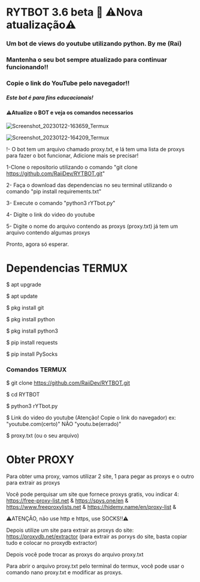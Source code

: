 # RYTBOT 3.6 beta 💢 ⚠️Nova atualização⚠️
<h3>Um bot de views do youtube utilizando python. By me (Rai)</h3>
<h3>Mantenha o seu bot sempre atualizado para continuar funcionando!!</h3>
<h3>Copie o link do YouTube pelo navegador!!</h3>
<h5>Este bot é para fins educacionais!</h5>

<h4>⚠️Atualize o BOT e veja os comandos necessarios</h4>

![Screenshot_20230122-163659_Termux](https://user-images.githubusercontent.com/123031683/213936940-008934d2-8888-4998-9b5c-d08db194ec85.jpg)

![Screenshot_20230122-164209_Termux](https://user-images.githubusercontent.com/123031683/213936935-386b3c2c-8900-4973-999c-c133221b3bc4.jpg)


!- O bot tem um arquivo chamado proxy.txt, e lá tem uma lista de proxys para fazer o bot funcionar, Adicione mais se precisar!

1-Clone o repositorio utilizando o comando "git clone https://github.com/RaiiDev/RYTBOT.git"

2- Faça o download das dependencias no seu terminal utilizando o comando "pip install requirements.txt"

3- Execute o comando "python3 rYTbot.py"

4- Digite o link do video do youtube

5- Digite o nome do arquivo contendo as proxys (proxy.txt) já tem um arquivo contendo algumas proxys 

Pronto, agora só esperar.

<h1>Dependencias TERMUX</h1>

$ apt upgrade

$ apt update

$ pkg install git

$ pkg install python

$ pkg install python3

$ pip install requests

$ pip install PySocks

<h3>Comandos TERMUX</h3>

$ git clone https://github.com/RaiiDev/RYTBOT.git

$ cd RYTBOT

$ python3 rYTbot.py

$ Link do video do youtube (Atenção! Copie o link do navegador) ex: "youtube.com(certo)" NÃO "youtu.be(errado)"

$ proxy.txt (ou o seu arquivo)

<h1>Obter PROXY</h1>
Para obter uma proxy, vamos utilizar 2 site, 1 para pegar as proxys e o outro para extrair as proxys

Você pode perquisar um site que fornece proxys gratis, vou indicar 4:
https://free-proxy-list.net &
https://spys.one/en &
https://www.freeproxylists.net &
https://hidemy.name/en/proxy-list &

⚠️ATENÇÂO, não use http e https, use SOCKS!!⚠️

Depois utilize um site para extrair as proxys do site:
https://proxydb.net/extractor (para extrair as porxys do site, basta copiar tudo e colocar no proxydb extractor)

Depois você pode trocar as proxys do arquivo proxy.txt

Para abrir o arquivo proxy.txt pelo terminal do termux, você pode usar o comando nano proxy.txt e modificar as proxys.
